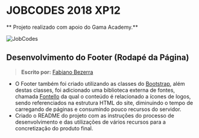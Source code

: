 # JOBCODES 2018 XP12

** Projeto realizado com apoio do Gama Academy.**

![JobCodes](https://goo.gl/Cw6jyo)

## Desenvolvimento do Footer (Rodapé da Página)
> **Escrito por:** [Fabiano Bezerra](http://github.com/fabianobezerra)

- O Footer também foi criado utilizando as classes do [Bootstrap](https://goo.gl/MRp17M), além destas classes, foi adicionado uma biblioteca
externa de fontes, chamada [Fontello](https://goo.gl/pmGz9b) da qual o conteúdo é relacionado a ícones de logos, sendo referenciados na estrutura HTML do site, diminuindo o tempo de carregando de páginas e consumindo pouco recursos do servidor.
- Criado o README do projeto com as instruções do processo de desenvolvimento e das utilizações de vários recursos para a concretização do produto final.
